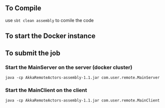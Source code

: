 ## To Compile
use `sbt clean assembly` to comile the code

## To start the Docker instance

## To submit the job
### Start the MainServer on the server (docker cluster)
`java -cp AkkaRemoteActors-assembly-1.1.jar com.user.remote.MainServer`
### Start the MainClient on the client 
`java -cp AkkaRemoteActors-assembly-1.1.jar com.user.remote.MainClient`
